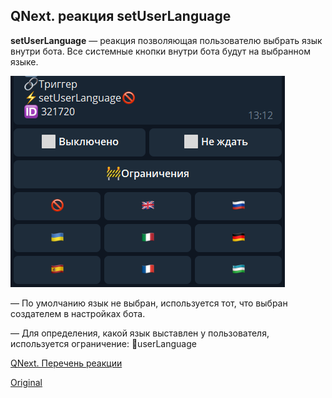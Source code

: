 ## QNext. реакция setUserLanguage

**setUserLanguage** — реакция позволяющая пользователю выбрать язык внутри бота. Все системные кнопки внутри бота будут на выбранном языке.

![](./1.png)

 — По умолчанию язык не выбран, используется тот, что выбран создателем в настройках бота.

 — Для определения, какой язык выставлен у пользователя, используется ограничение: 🚧userLanguage



[QNext. Перечень реакции](/docs-test/ph/reactions)
  
[Original](https://telegra.ph/QNext-admin-reaction-setUserLanguage-05-09)
